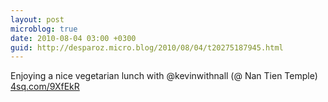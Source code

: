```yaml
---
layout: post
microblog: true
date: 2010-08-04 03:00 +0300
guid: http://desparoz.micro.blog/2010/08/04/t20275187945.html
---
```

Enjoying a nice vegetarian lunch with @kevinwithnall (@ Nan Tien Temple) [4sq.com/9XfEkR](http://4sq.com/9XfEkR)
